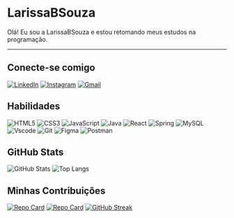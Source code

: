 # LarissaBSouza
Olá! Eu sou a LarissaBSouza e estou retomando meus estudos na programação.
<hr>

## Conecte-se comigo

[![LinkedIn](https://img.shields.io/badge/LinkedIn-6959CD?style=for-the-badge&logo=linkedin&logoColor=white)](https://www.linkedin.com/in/larissabesouza/)
[![Instagram](https://img.shields.io/badge/-Instagram-6959CD?style=for-the-badge&logo=instagram&logoColor=white)](https://www.instagram.com/larissabesouza_/)
[![Gmail](https://img.shields.io/badge/Gmail-6959CD?style=for-the-badge&logo=gmail&logoColor=white)](mailto:larissabandeirasouza@gmail.com)
## Habilidades
![HTML5](https://img.shields.io/badge/HTML5-6959CD?style=for-the-badge&logo=html5&logoColor=white)
![CSS3](https://img.shields.io/badge/CSS3-6959CD?style=for-the-badge&logo=css3&logoColor=white)
![JavaScript](https://img.shields.io/badge/JavaScript-6959CD?style=for-the-badge&logo=javascript&logoColor=white)
![Java](https://img.shields.io/badge/java-6959CD.svg?style=for-the-badge&logo=openjdk&logoColor=white)
![React](https://img.shields.io/badge/React-6959CD?style=for-the-badge&logo=react&logoColor=white)
![Spring](https://img.shields.io/badge/spring-6959CD.svg?style=for-the-badge&logo=spring&logoColor=white)
![MySQL](https://img.shields.io/badge/MySQL-6959CD?style=for-the-badge&logo=mysql&logoColor=white)
![Vscode](https://img.shields.io/badge/Vscode-6959CD?style=for-the-badge&logo=visual-studio-code&logoColor=white)
![Git](https://img.shields.io/badge/GIT-6959CD?style=for-the-badge&logo=git&logoColor=white)
![Figma](https://img.shields.io/badge/Figma-6959CD?style=for-the-badge&logo=figma&logoColor=white)
![Postman](https://img.shields.io/badge/Postman-6959CD.svg?style=for-the-badge&logo=Postman&logoColor=white)

## GitHub Stats
![GitHub Stats](https://github-readme-stats.vercel.app/api?username=LarissaBSouza&theme=transparent&bg_color=6959CD&border_color=30A3DC&show_icons=true&icon_color=30A3DC&title_color=FFF&text_color=FFF&hide_title=true&hide=stars)
![Top Langs](https://github-readme-stats-git-masterrstaa-rickstaa.vercel.app/api/top-langs/?username=LarissaBSouza&bg_color=6959CD&border_color=30A3DC&title_color=FFF&text_color=FFF)

## Minhas Contribuições
[![Repo Card](https://github-readme-stats.vercel.app/api/pin/?username=LarissaBSouza&repo=NLW-ShortsSummary&bg_color=6959CD&border_color=30A3DC&show_icons=true&icon_color=30A3DC&title_color=FFF&text_color=FFF)](https://github.com/LarissaBSouza/NLW-ShortsSummary)
[![Repo Card](https://github-readme-stats.vercel.app/api/pin/?username=LarissaBSouza&repo=digital-republic-code-challenge&bg_color=6959CD&border_color=30A3DC&show_icons=true&icon_color=30A3DC&title_color=FFF&text_color=FFF)](https://github.com/LarissaBSouza/digital-republic-code-challenge)
[![GitHub Streak](https://streak-stats.demolab.com/?user=LarissaBSouza&theme=purple&background=6959CD&border=FFF&dates=FFF)](https://git.io/streak-stats)